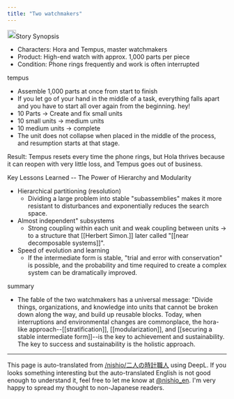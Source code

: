 ```yaml
---
title: "Two watchmakers"
---
```


<img src='https://scrapbox.io/api/pages/nishio-en/o3/icon' alt='o3.icon' height="19.5"/>Story Synopsis
- Characters: Hora and Tempus, master watchmakers
- Product: High-end watch with approx. 1,000 parts per piece
- Condition: Phone rings frequently and work is often interrupted

tempus
- Assemble 1,000 parts at once from start to finish
- If you let go of your hand in the middle of a task, everything falls apart and you have to start all over again from the beginning.
hey!
- 10 Parts → Create and fix small units
- 10 small units → medium units
- 10 medium units → complete
- The unit does not collapse when placed in the middle of the process, and resumption starts at that stage.

Result: Tempus resets every time the phone rings, but Hola thrives because it can reopen with very little loss, and Tempus goes out of business.

Key Lessons Learned -- The Power of Hierarchy and Modularity
- Hierarchical partitioning (resolution)
    - Dividing a large problem into stable "subassemblies" makes it more resistant to disturbances and exponentially reduces the search space.
- Almost independent" subsystems
    - Strong coupling within each unit and weak coupling between units → to a structure that [[Herbert Simon.]] later called "[[near decomposable systems]]".
- Speed of evolution and learning
    - If the intermediate form is stable, "trial and error with conservation" is possible, and the probability and time required to create a complex system can be dramatically improved.

summary
- The fable of the two watchmakers has a universal message: "Divide things, organizations, and knowledge into units that cannot be broken down along the way, and build up reusable blocks. Today, when interruptions and environmental changes are commonplace, the hora-like approach--[[stratification]], [[modularization]], and [[securing a stable intermediate form]]--is the key to achievement and sustainability. The key to success and sustainability is the holistic approach.


---
This page is auto-translated from [/nishio/二人の時計職人](https://scrapbox.io/nishio/二人の時計職人) using DeepL. If you looks something interesting but the auto-translated English is not good enough to understand it, feel free to let me know at [@nishio_en](https://twitter.com/nishio_en). I'm very happy to spread my thought to non-Japanese readers.